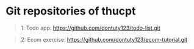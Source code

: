 # Git repositories of thucpt 

> 1: Todo app: https://github.com/dontuty123/todo-list.git

> 2: Ecom exercise: https://github.com/dontuty123/ecom-tutorial.git
